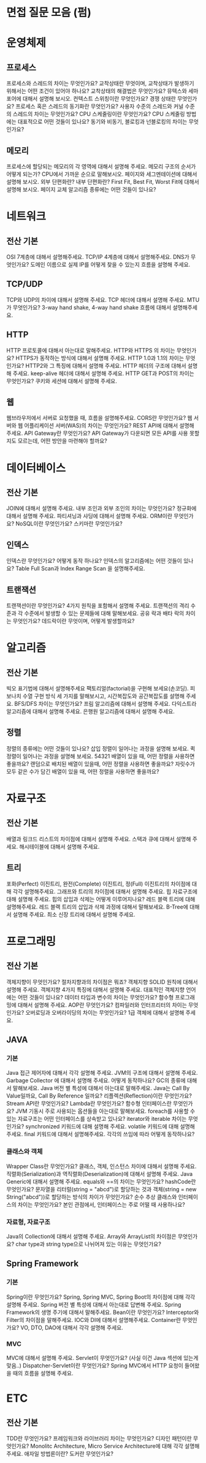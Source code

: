 # 면접 질문 모음 (펌)

# 운영체제

## 프로세스
프로세스와 스레드의 차이는 무엇인가요?
교착상태란 무엇이며, 교착상태가 발생하기 위해서는 어떤 조건이 있어야 하나요?
교착상태의 해결법은 무엇인가요?
뮤텍스와 세마포어에 대해서 설명해 보시오.
컨텍스트 스위칭이란 무엇인가요?
경쟁 상태란 무엇인가요?
프로세스 혹은 스레드의 동기화란 무엇인가요?
사용자 수준의 스레드와 커널 수준의 스레드의 차이는 무엇인가요?
CPU 스케줄링이란 무엇인가요?
CPU 스케줄링 방법에는 대표적으로 어떤 것들이 있나요?
동기와 비동기, 블로킹과 넌블로킹의 차이는 무엇인가요?

## 메모리
프로세스에 할당되는 메모리의 각 영역에 대해서 설명해 주세요.
메모리 구조의 순서가 어떻게 되는가? CPU에서 가까운 순으로 말해보시오.
페이지와 세그멘테이션에 대해서 설명해 보시오.
외부 단편화란? 내부 단편화란?
First Fit, Best Fit, Worst Fit에 대해서 설명해 보시오.
페이지 교체 알고리즘 종류에는 어떤 것들이 있나요?

# 네트워크

## 전산 기본

OSI 7계층에 대해서 설명해주세요.
TCP/IP 4계층에 대해서 설명해주세요.
DNS가 무엇인가요?
도메인 이름으로 실제 IP를 어떻게 찾을 수 있는지 흐름을 설명해 주세요.

## TCP/UDP
TCP와 UDP의 차이에 대해서 설명해 주세요.
TCP 헤더에 대해서 설명해 주세요.
MTU가 무엇인가요?
3-way hand shake, 4-way hand shake 흐름에 대해서 설명해주세요.

## HTTP
HTTP 프로토콜에 대해서 아는대로 말해주세요.
HTTP와 HTTPS 의 차이는 무엇인가요?
HTTPS가 동작하는 방식에 대해서 설명해 주세요.
HTTP 1.0과 1.1의 차이는 무엇인가요?
HTTP2와 그 특징에 대해서 설명해 주세요.
HTTP 헤더의 구조에 대해서 설명해 주세요.
keep-alive 헤더에 대해서 설명해 주세요.
HTTP GET과 POST의 차이는 무엇인가요?
쿠키와 세션에 대해서 설명해 주세요.

## 웹
웹브라우저에서 서버로 요청했을 때, 흐름을 설명해주세요.
CORS란 무엇인가요?
웹 서버와 웹 어플리케이션 서버(WAS)의 차이는 무엇인가요?
REST API에 대해서 설명해 주세요.
API Gateway란 무엇인가요?
API Gateway가 다운되면 모든 API를 사용 못할지도 모르는데, 어떤 방안을 마련해야 할까요?

# 데이터베이스

## 전산 기본
JOIN에 대해서 설명해 주세요.
내부 조인과 외부 조인의 차이는 무엇인가요?
정규화에 대해서 설명해 주세요.
파티셔닝과 샤딩에 대해서 설명해 주세요.
ORM이란 무엇인가요?
NoSQL이란 무엇인가요?
스키마란 무엇인가요?

## 인덱스
인덱스란 무엇인가요? 어떻게 동작 하나요?
인덱스의 알고리즘에는 어떤 것들이 있나요?
Table Full Scan과 Index Range Scan 을 설명해주세요.

## 트랜잭션

트랜잭션이란 무엇인가요? 4가지 원칙을 포함해서 설명해 주세요.
트랜잭션의 격리 수준과 각 수준에서 발생할 수 있는 문제들에 대해 말해보세요.
공유 락과 배타 락의 차이는 무엇인가요?
데드락이란 무엇이며, 어떻게 발생할까요?

# 알고리즘

## 전산 기본
빅오 표기법에 대해서 설명해주세요
팩토리얼(factorial)을 구현해 보세요(손코딩).
피보나치 수열 구현 방식 세 가지를 말해보시고, 시간복잡도와 공간복잡도를 설명해 주세요.
BFS/DFS 차이는 무엇인가요?
프림 알고리즘에 대해서 설명해 주세요.
다익스트라 알고리즘에 대해서 설명해 주세요.
은행원 알고리즘에 대해서 설명해 주세요.

## 정렬
정렬의 종류에는 어떤 것들이 있나요?
삽입 정렬이 일어나는 과정을 설명해 보세요.
퀵 정렬이 일어나는 과정을 설명해 보세요.
54321 배열이 있을 때, 어떤 정렬을 사용하면 좋을까요?
랜덤으로 배치된 배열이 있을때, 어떤 정렬을 사용하면 좋을까요?
자릿수가 모두 같은 수가 담긴 배열이 있을 때, 어떤 정렬을 사용하면 좋을까요?

# 자료구조

## 전산 기본
배열과 링크드 리스트의 차이점에 대해서 설명해 주세요.
스택과 큐에 대해서 설명해 주세요.
해시테이블에 대해서 설명해 주세요.

## 트리
포화(Perfect) 이진트리, 완전(Complete) 이진트리, 정(Full) 이진트리의 차이점에 대해 각각 설명해주세요.
그래프와 트리의 차이점에 대해서 설명해 주세요.
힙 자료구조에 대해 설명해 주세요.
힙의 삽입과 삭제는 어떻게 이루어지나요?
레드 블랙 트리에 대해 설명해주세요.
레드 블랙 트리의 삽입과 삭제 과정에 대해서 말해보세요.
B-Tree에 대해서 설명해 주세요.
최소 신장 트리에 대해서 설명해 주세요.

# 프로그래밍
## 전산 기본
객체지향이 무엇인가요? 절차지향과의 차이점은 뭐죠?
객체지향 SOLID 원칙에 대해서 설명해 주세요.
객체지향 4가지 특징에 대해서 설명해 주세요.
대표적인 객체지향 언어에는 어떤 것들이 있나요?
데이터 타입과 변수의 차이는 무엇인가요?
함수형 프로그래밍에 대해서 설명해 주세요.
AOP란 무엇인가요?
컴파일러와 인터프리터의 차이는 무엇인가요?
오버로딩과 오버라이딩의 차이는 무엇인가요?
1급 객체에 대해서 설명해 주세요.

## JAVA

### 기본

Java 접근 제어자에 대해서 각각 설명해 주세요.
JVM의 구조에 대해서 설명해 주세요.
Garbage Collector 에 대해서 설명해 주세요. 어떻게 동작하나요?
GC의 종류에 대해서 말해보세요.
Java 버전 별 특성에 대해서 아는대로 말해주세요.
Java는 Call By Value일까요, Call By Reference 일까요?
리플렉션(Reflection)이란 무엇인가요?
Stream API란 무엇인가요?
Lambda란 무엇인가요?
함수형 인터페이스란 무엇인가요?
JVM 기동시 주로 사용되는 옵션들을 아는대로 말해보세요.
foreach를 사용할 수 있는 자료구조는 어떤 인터페이스를 상속받고 있나요?
iterator와 iterable 차이는 무엇인가요?
synchronized 키워드에 대해 설명해 주세요.
volatile 키워드에 대해 설명해 주세요.
final 키워드에 대해서 설명해주세요. 각각의 쓰임에 따라 어떻게 동작하나요?

### 클래스와 객체

Wrapper Class란 무엇인가요?
클래스, 객체, 인스턴스 차이에 대해서 설명해 주세요.
직렬화(Serialization)과 역직렬화(Deserialization)에 대해서 설명해 주세요.
Java Generic에 대해서 설명해 주세요.
equals와 ==의 차이는 무엇인가요?
hashCode란 무엇인가요?
문자열을 리터럴(string = "abcd")로 할당하는 것과 객체(string = new String("abcd"))로 할당하는 방식의 차이가 무엇인가요?
순수 추상 클래스와 인터페이스의 차이는 무엇인가요?
본인 관점에서, 인터페이스는 주로 어떨 때 사용하나요?

### 자료형, 자료구조

Java의 Collection에 대해서 설명해 주세요.
Array와 ArrayList의 차이점은 무엇인가요?
char type과 string type으로 나뉘어져 있는 이유는 무엇인가요?

## Spring Framework

### 기본

Spring이란 무엇인가요?
Spring, Spring MVC, Spring Boot의 차이점에 대해 각각 설명해 주세요.
Spring 버전 별 특성에 대해서 아는대로 답변해 주세요.
Spring Framework의 생명 주기에 대해서 말해주세요.
Bean이란 무엇인가요?
Interceptor와 Filter의 차이점을 말해주세요.
IOC와 DI에 대해서 설명해주세요.
Container란 무엇인가요?
VO, DTO, DAO에 대해서 각각 설명해 주세요.

### MVC

MVC에 대해서 설명해 주세요.
Servlet이 무엇인가요? (사실 이건 Java 섹션에 있는게 맞음..)
Dispatcher-Servlet이란 무엇인가요?
Spring MVC에서 HTTP 요청이 들어왔을 때의 흐름을 설명해 주세요.

# ETC

## 전산 기본

TDD란 무엇인가요?
프레임워크와 라이브러리 차이는 무엇인가요?
디자인 패턴이란 무엇인가요?
Monolitc Architecture, Micro Service Architecture에 대해 각각 설명해 주세요.
애자일 방법론이란?
도커란 무엇인가요?
